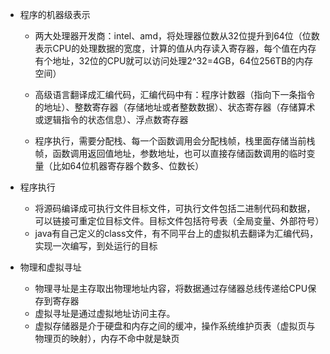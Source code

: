 * 程序的机器级表示

  * 两大处理器开发商：intel、amd，将处理器位数从32位提升到64位（位数表示CPU的处理数据的宽度，计算的值从内存读入寄存器，每个值在内存有个地址，32位的CPU就可以访问处理2^32=4GB，64位256TB的内存空间）

  * 高级语言翻译成汇编代码，汇编代码中有：程序计数器（指向下一条指令的地址）、整数寄存器（存储地址或者整数数据）、状态寄存器（存储算术或逻辑指令的状态信息）、浮点数寄存器

  * 程序执行，需要分配栈、每一个函数调用会分配栈帧，栈里面存储当前栈帧，函数调用返回值地址，参数地址，也可以直接存储函数调用的临时变量（比如64位机器寄存器个数多、位数长）

* 程序执行

  * 将源码编译成可执行文件目标文件，可执行文件包括二进制代码和数据，可以链接可重定位目标文件。目标文件包括符号表（全局变量、外部符号）
  * java有自己定义的class文件，有不同平台上的虚拟机去翻译为汇编代码，实现一次编写，到处运行的目标

* 物理和虚拟寻址
  * 物理寻址是主存取出物理地址内容，将数据通过存储器总线传递给CPU保存到寄存器
  * 虚拟寻址是通过虚拟地址访问主存。
  * 虚拟存储器是介于硬盘和内存之间的缓冲，操作系统维护页表（虚拟页与物理页的映射），内存不命中就是缺页



